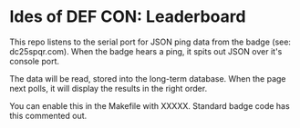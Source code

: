 # Ides of DEF CON: Leaderboard

This repo listens to the serial port for JSON ping data from the badge
(see: dc25spqr.com). When the badge hears a ping, it spits out JSON over it's console port.

The data will be read, stored into the long-term database. When the
page next polls, it will display the results in the right order.

You can enable this in the Makefile with XXXXX. Standard badge code has this commented out.

